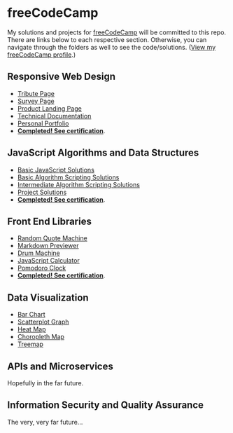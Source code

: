 # freeCodeCamp

My solutions and projects for [freeCodeCamp](https://freecodecamp.com) will be committed to this repo. There are links below to each respective section. Otherwise, you can navigate through the folders as well to see the code/solutions. ([View my freeCodeCamp profile](https://www.freecodecamp.org/louvang).)

## Responsive Web Design

- [Tribute Page](https://louvang.github.io/freeCodeCamp/1-responsive/tribute.html)
- [Survey Page](https://louvang.github.io/freeCodeCamp/1-responsive/survey.html)
- [Product Landing Page](https://louvang.github.io/freeCodeCamp/1-responsive/product.html)
- [Technical Documentation](https://louvang.github.io/freeCodeCamp/1-responsive/techdoc.html)
- [Personal Portfolio](https://louvang.github.io/freeCodeCamp/1-responsive/portfolio.html)
- [**Completed! See certification**](https://www.freecodecamp.org/certification/louvang/responsive-web-design).

## JavaScript Algorithms and Data Structures

- [Basic JavaScript Solutions](https://github.com/louvang/freeCodeCamp/blob/master/2-javascript/1-basic-javascript.md)
- [Basic Algorithm Scripting Solutions](https://github.com/louvang/freeCodeCamp/blob/master/2-javascript/2-basic-algorithm-scripting.md)
- [Intermediate Algorithm Scripting Solutions](https://github.com/louvang/freeCodeCamp/blob/master/2-javascript/3-intermediate-algorithm-scripting.md)
- [Project Solutions](https://github.com/louvang/freeCodeCamp/blob/master/2-javascript/4-projects.md)
- [**Completed! See certification**](https://www.freecodecamp.org/certification/louvang/javascript-algorithms-and-data-structures).

## Front End Libraries

- [Random Quote Machine](https://github.com/louvang/cyberpunk-quote-machine)
- [Markdown Previewer](https://github.com/louvang/markdown-previewer)
- [Drum Machine](https://github.com/louvang/drum-machine)
- [JavaScript Calculator](https://github.com/louvang/calculator)
- [Pomodoro Clock](https://github.com/louvang/pomodoro)
- [**Completed! See certification**](https://www.freecodecamp.org/certification/louvang/front-end-libraries).

## Data Visualization

- [Bar Chart](https://louvang.github.io/freeCodeCamp/4-data_visualization/1-barchart.html)
- [Scatterplot Graph](https://louvang.github.io/freeCodeCamp/4-data_visualization/2-scatterplot.html)
- [Heat Map](https://louvang.github.io/freeCodeCamp/4-data_visualization/3-heatmap.html)
- [Choropleth Map](https://louvang.github.io/freeCodeCamp/4-data_visualization/4-choropleth.html)
- [Treemap](https://louvang.github.io/freeCodeCamp/4-data_visualization/5-treemap.html)

## APIs and Microservices

Hopefully in the far future.

## Information Security and Quality Assurance

The very, very far future...
